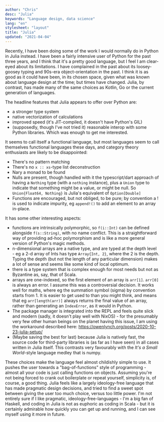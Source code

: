 ```yaml
---
author: "Chris"
desc: "Julia"
keywords: "Language design, data science"
lang: "en"
stylesheet: "layout"
title: "Julia"
updated: "2021-04-04"
---
```

Recently, I have been doing some of the work I would normally do in Python in Julia instead. I have been a fairly intensive user of Python for the past three years, and I think that it's a pretty good language, but I feel I am clear-eyed about its limitations. I have complained in the past about its loosey-goosey typing and 90s-era object-orientation in the past. I think it is as good as it could have been, in its chosen space, given what was known about language design at the time; but times have changed. Julia, by contrast, has made many of the same choices as Kotlin, Go or the current generation of languages.

The headline features that Julia appears to offer over Python are:
- a stronger type system
- native vectorization of calculations
- improved speed (it's JIT-compiled, it doesn't have Python's GIL)
- (supposedly, though I've not tried it) reasonable interop with some Python libraries.
Which was enough to get me interested.

It seems to call itself a functional language, but most languages seem to call themselves functional languages these days, and category theory enthusiasts are likely to be disappointed:
- There's no pattern matching
- There's no `x :: xs`-type list deconstruction
- Nary a monad to be found
- Nulls are present, though handled with it the typescript/dart approach of having a `Nothing` type (with a `nothing` instance), plus a `Union` type to indicate that something might be a value, or might be null. So `Union{Float64, Nothing}` is Julia's equivalent of `Option[Double]`
- Functions are encouraged, but not obliged, to be pure; by convention a ! is used to indicate impurity, eg `append!()` to add an element to an array in-place.

It has some other interesting aspects:
- functions are intrinsically polymorphic, so `f(i::Int)` can be defined alongside `f(s::String)`, with no name conflict. This is a straightforward way of providing ad-hoc polymorphism and is like a more general version of Python's magic methods.
- n-dimensional arrays are a native type, and are typed at the depth level - eg a 2-d array of Ints has type `Array{Int, 2}`, where the 2 is the depth. Typing the depth (but not the length of any particular dimension) makes a lot of sense and seems like some kind of local optimum.
- there is a type system that is complex enough for most needs but not as Byzantine as, say, that of Scala.
- arrays are one-indexed, so the first element of an array is `arr[1]`. `arr[0]` is always an error. I assume this was a controversial decision. It works well for maths, where eg the summation symbol (sigma) by convention starts from 1. It is easier to get used to than you might think, and means that eg `arr[length(arr)]` always returns the final value of an array, rather than generating an `IndexError`, as it would in Python.
- The package manager is integrated into the REPL and feels quite slick and modern (sadly, it doesn't play well with NixOS) - for the presumably very few other human beings on the planet having this issue, I am using the workaround described here: https://owenlynch.org/posts/2020-10-23-julia-setup/
- (Maybe saving the best for last) because Julia is natively fast, the source code for third-party libraries is (as far as I have seen) in all cases written in Julia itself. This contrasts very favourably with the *It's a Small World*-style language medley that is numpy.

These choices make the language feel almost childishly simple to use. It pushes the user towards a "bag-of-functions" style of programming - almost all your code is just calling functions on objects. Assuming you're not being forced to crank out boilerplate or repeat yourself, simplicity is, of course, a good thing. Julia feels like a largely ideology-free language that has made pragmatic design decisions, and tried to find a sweet spot between giving the user too much choice, versus too little power. I'm not entirely sure if I like pragmatic, ideology-free-languages - I'm a big fan of Haskell, and coding in Julia is not as euphoric as coding in Scala - but it is certainly admirable how quickly you can get up and running, and I can see myself using it more in future.

